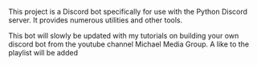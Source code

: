 This project is a Discord bot specifically for use with the Python Discord server. It provides numerous utilities and other tools. 

This bot will slowly be updated with my tutorials on building your own discord bot from the youtube channel Michael Media Group. A like to the playlist will be added
